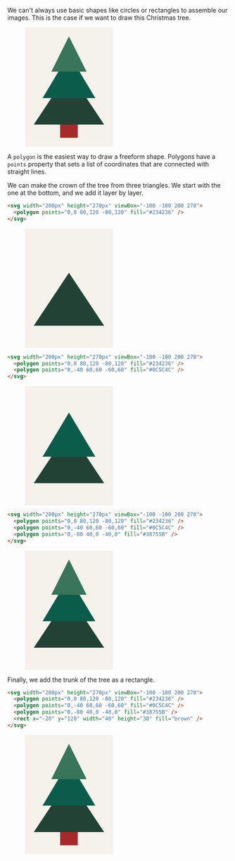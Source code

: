 We can't always use basic shapes like circles or rectangles to assemble our images. This is the case if we want to draw this Christmas tree.

<figure>
<svg width="200px" height="270px" viewBox="-100 -100 200 270">
  <rect x="-100" y="-100" width="270" height="270" fill="#F5F1EB"/>
  <polygon points="0,0 80,120 -80,120" fill="#234236" />
  <polygon points="0,-40 60,60 -60,60" fill="#0C5C4C" />
  <polygon points="0,-80 40,0 -40,0" fill="#38755B" />
  <rect x="-20" y="120" width="40" height="30" fill="brown" />
</svg>
</figure>

A `polygon` is the easiest way to draw a freeform shape. Polygons have a `points` property that sets a list of coordinates that are connected with straight lines.

We can make the crown of the tree from three triangles. We start with the one at the bottom, and we add it layer by layer.

```html
<svg width="200px" height="270px" viewBox="-100 -100 200 270">
  <polygon points="0,0 80,120 -80,120" fill="#234236" />
</svg>
```

<figure>
<svg width="200px" height="270px" viewBox="-100 -100 200 270">
  <rect x="-100" y="-100" width="270" height="270" fill="#F5F1EB"/>
  <polygon points="0,0 80,120 -80,120" fill="#234236" />
</svg>
</figure>

```html
<svg width="200px" height="270px" viewBox="-100 -100 200 270">
  <polygon points="0,0 80,120 -80,120" fill="#234236" />
  <polygon points="0,-40 60,60 -60,60" fill="#0C5C4C" />
</svg>
```

<figure>
<svg width="200px" height="270px" viewBox="-100 -100 200 270">
  <rect x="-100" y="-100" width="270" height="270" fill="#F5F1EB"/>
  <polygon points="0,0 80,120 -80,120" fill="#234236" />
  <polygon points="0,-40 60,60 -60,60" fill="#0C5C4C" />
</svg>
</figure>

```html
<svg width="200px" height="270px" viewBox="-100 -100 200 270">
  <polygon points="0,0 80,120 -80,120" fill="#234236" />
  <polygon points="0,-40 60,60 -60,60" fill="#0C5C4C" />
  <polygon points="0,-80 40,0 -40,0" fill="#38755B" />
</svg>
```

<figure>
<svg width="200px" height="270px" viewBox="-100 -100 200 270">
  <rect x="-100" y="-100" width="270" height="270" fill="#F5F1EB"/>
  <polygon points="0,0 80,120 -80,120" fill="#234236" />
  <polygon points="0,-40 60,60 -60,60" fill="#0C5C4C" />
  <polygon points="0,-80 40,0 -40,0" fill="#38755B" />
</svg>
</figure>

Finally, we add the trunk of the tree as a rectangle.

```html
<svg width="200px" height="270px" viewBox="-100 -100 200 270">
  <polygon points="0,0 80,120 -80,120" fill="#234236" />
  <polygon points="0,-40 60,60 -60,60" fill="#0C5C4C" />
  <polygon points="0,-80 40,0 -40,0" fill="#38755B" />
  <rect x="-20" y="120" width="40" height="30" fill="brown" />
</svg>
```

<figure>
<svg width="200px" height="270px" viewBox="-100 -100 200 270">
  <rect x="-100" y="-100" width="270" height="270" fill="#F5F1EB"/>
  <polygon points="0,0 80,120 -80,120" fill="#234236" />
  <polygon points="0,-40 60,60 -60,60" fill="#0C5C4C" />
  <polygon points="0,-80 40,0 -40,0" fill="#38755B" />
  <rect x="-20" y="120" width="40" height="30" fill="brown" />
</svg>
</figure>
